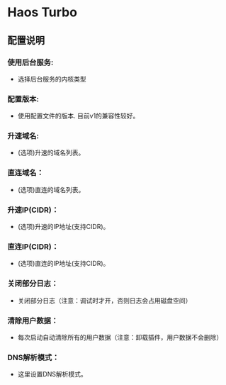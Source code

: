 # Haos Turbo

## 配置说明


### 使用后台服务:

- 选择后台服务的内核类型

### 配置版本:

- 使用配置文件的版本. 目前v1的兼容性较好。

### 升速域名:

- (选项)升速的域名列表。

### 直连域名：

- (选项)直连的域名列表。

### 升速IP(CIDR)：

- (选项)升速的IP地址(支持CIDR)。

### 直连IP(CIDR)：

- (选项)直连的IP地址(支持CIDR)。

### 关闭部分日志：

- 关闭部分日志（注意：调试时才开，否则日志会占用磁盘空间）

### 清除用户数据：

- 每次启动自动清除所有的用户数据（注意：卸载插件，用户数据不会删除）

### DNS解析模式：

-  这里设置DNS解析模式。
